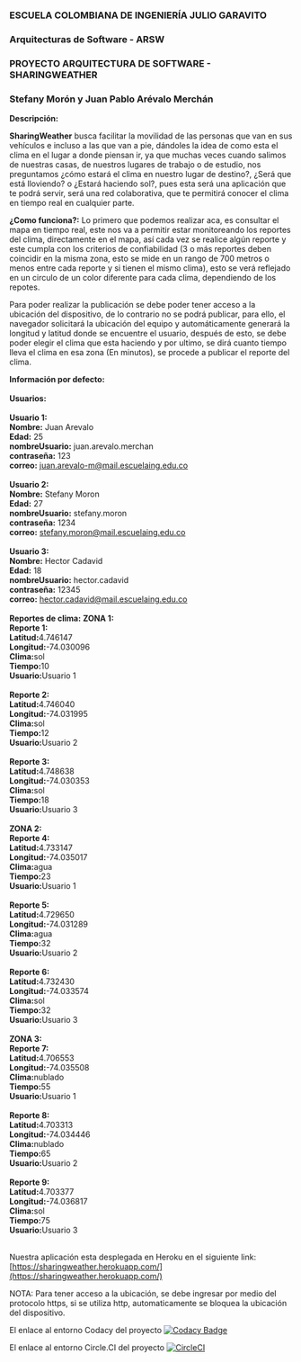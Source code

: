 ### ESCUELA COLOMBIANA DE INGENIERÍA JULIO GARAVITO
### Arquitecturas de Software - ARSW
### PROYECTO ARQUITECTURA DE SOFTWARE - SHARINGWEATHER
### Stefany Morón y Juan Pablo Arévalo Merchán


<b>Descripción:</b>

<b>SharingWeather</b> busca facilitar la movilidad de las personas que van en sus vehículos e incluso a las que van a pie, dándoles la idea de como esta el clima en el lugar a donde piensan ir, ya que  muchas veces cuando salimos de nuestras casas, de nuestros lugares de trabajo o de estudio, nos preguntamos ¿cómo estará el clima en nuestro lugar de destino?, ¿Será que está lloviendo? o ¿Estará haciendo sol?, pues esta será una aplicación que te podrá servir, será una red colaborativa, que te permitirá conocer el clima en tiempo real en cualquier parte.

<b>¿Como funciona?:</b>
Lo primero que podemos realizar aca, es consultar el mapa en tiempo real, este nos va a permitir estar monitoreando los reportes del clima, directamente en el mapa, así cada vez se realice algún reporte y este cumpla con los criterios de confiabilidad (3 o más reportes deben coincidir en la misma zona, esto se mide en un rango de 700 metros o menos entre cada reporte y si tienen el mismo clima), esto se verá reflejado en un circulo de un color diferente para cada clima, dependiendo de los repotes.

Para poder realizar la publicación se debe poder tener acceso a la ubicación del dispositivo, de lo contrario no se podrá publicar, para ello, el navegador solicitará la ubicación del equipo y automáticamente generará la longitud y latitud donde se encuentre el usuario, después de esto, se debe poder elegir el clima que esta haciendo y por ultimo, se dirá cuanto tiempo lleva el clima en esa zona (En minutos), se procede a publicar el reporte del clima.

<b>Información por defecto:</b><br><br>
       <b>Usuarios:</b><br><br>
          <b>Usuario 1:</b><br>
              <b>Nombre:</b> Juan Arevalo<br>
              <b>Edad:</b> 25<br>
              <b>nombreUsuario:</b> juan.arevalo.merchan<br>
              <b>contraseña:</b> 123<br>
              <b>correo:</b> juan.arevalo-m@mail.escuelaing.edu.co<br><br>
          <b>Usuario 2:</b><br>
              <b>Nombre:</b> Stefany Moron<br>
              <b>Edad:</b> 27<br>
              <b>nombreUsuario:</b> stefany.moron<br>
              <b>contraseña:</b> 1234<br>
              <b>correo:</b> stefany.moron@mail.escuelaing.edu.co<br><br>
         <b> Usuario 3:</b><br>
              <b>Nombre:</b> Hector Cadavid<br>
              <b>Edad:</b> 18<br>
              <b>nombreUsuario:</b> hector.cadavid<br>
              <b>contraseña:</b> 12345<br>
              <b>correo:</b> hector.cadavid@mail.escuelaing.edu.co<br><br>
       <b>Reportes de clima:</b>
          <b>ZONA 1:</b><br>
          <b>Reporte 1:</b><br>
              <b>Latitud:</b>4.746147<br>
              <b>Longitud:</b>-74.030096<br>
              <b>Clima:</b>sol<br>
              <b>Tiempo:</b>10<br>
              <b>Usuario:</b>Usuario 1<br><br>
          <b>Reporte 2:</b><br>
              <b>Latitud:</b>4.746040<br>
              <b>Longitud:</b>-74.031995<br>
              <b>Clima:</b>sol<br>
              <b>Tiempo:</b>12<br>
              <b>Usuario:</b>Usuario 2<br><br>
           <b>Reporte 3:</b><br>
              <b>Latitud:</b>4.748638<br>
              <b>Longitud:</b>-74.030353<br>
              <b>Clima:</b>sol<br>
              <b>Tiempo:</b>18<br>
              <b>Usuario:</b>Usuario 3<br><br>
          <b>ZONA 2:</b><br>
          <b>Reporte 4:</b><br>
              <b>Latitud:</b>4.733147<br>
              <b>Longitud:</b>-74.035017<br>
              <b>Clima:</b>agua<br>
              <b>Tiempo:</b>23<br>
              <b>Usuario:</b>Usuario 1<br><br>
          <b>Reporte 5:</b><br>
              <b>Latitud:</b>4.729650<br>
              <b>Longitud:</b>-74.031289<br>
              <b>Clima:</b>agua<br>
              <b>Tiempo:</b>32<br>
              <b>Usuario:</b>Usuario 2<br><br>
           <b>Reporte 6:</b><br>
              <b>Latitud:</b>4.732430<br>
              <b>Longitud:</b>-74.033574<br>
              <b>Clima:</b>sol<br>
              <b>Tiempo:</b>32<br>
              <b>Usuario:</b>Usuario 3<br><br>
          <b>ZONA 3:</b><br>
          <b>Reporte 7:</b><br>
              <b>Latitud:</b>4.706553<br>
              <b>Longitud:</b>-74.035508<br>
              <b>Clima:</b>nublado<br>
              <b>Tiempo:</b>55<br>
              <b>Usuario:</b>Usuario 1<br><br>
          <b>Reporte 8:</b><br>
              <b>Latitud:</b>4.703313<br>
              <b>Longitud:</b>-74.034446<br>
              <b>Clima:</b>nublado<br>
              <b>Tiempo:</b>65<br>
              <b>Usuario:</b>Usuario 2<br><br>
           <b>Reporte 9:</b><br>
              <b>Latitud:</b>4.703377<br>
              <b>Longitud:</b>-74.036817<br>
              <b>Clima:</b>sol<br>
              <b>Tiempo:</b>75<br>
              <b>Usuario:</b>Usuario 3<br><br>
              


Nuestra aplicación esta desplegada en Heroku en el siguiente link: [https://sharingweather.herokuapp.com/](https://sharingweather.herokuapp.com/)

NOTA: Para tener acceso a la ubicación, se debe ingresar por medio del protocolo https, si se utiliza http, automaticamente se bloquea la ubicación del dispositivo.

El enlace al entorno Codacy del proyecto [![Codacy Badge](https://api.codacy.com/project/badge/Grade/cc5e54277354433084212f5e7e0997ef)](https://www.codacy.com/app/JuanPabloArevalo/ARSWProyecto?utm_source=github.com&amp;utm_medium=referral&amp;utm_content=JuanPabloArevalo/ARSWProyecto&amp;utm_campaign=Badge_Grade)

El enlace al entorno Circle.CI del proyecto [![CircleCI](https://circleci.com/gh/JuanPabloArevalo/ARSWProyecto.svg?style=svg)](https://circleci.com/gh/JuanPabloArevalo/ARSWProyecto)



